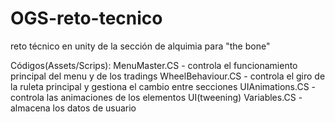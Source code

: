 # OGS-reto-tecnico
 reto técnico en unity de la sección de alquimia para "the bone"
 
 Códigos(Assets/Scrips):
 MenuMaster.CS - controla el funcionamiento principal del menu y de los tradings
 WheelBehaviour.CS - controla el giro de la ruleta principal y gestiona el cambio entre secciones
 UIAnimations.CS - controla las animaciones de los elementos UI(tweening)
 Variables.CS - almacena los datos de usuario
 
